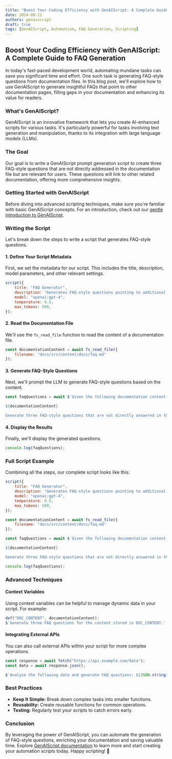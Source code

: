 ```yaml
---
title: "Boost Your Coding Efficiency with GenAIScript: A Complete Guide to FAQ Generation"
date: 2024-08-21
authors: genaiscript
draft: true
tags: [GenAIScript, Automation, FAQ Generation, Scripting]
---
```


## Boost Your Coding Efficiency with GenAIScript: A Complete Guide to FAQ Generation

In today's fast-paced development world, automating mundane tasks can save you significant time and effort. One such task is generating FAQ-style questions from documentation files. In this blog post, we'll explore how to use GenAIScript to generate insightful FAQs that point to other documentation pages, filling gaps in your documentation and enhancing its value for readers.

### What's GenAIScript?

GenAIScript is an innovative framework that lets you create AI-enhanced scripts for various tasks. It's particularly powerful for tasks involving text generation and manipulation, thanks to its integration with large language models (LLMs).

### The Goal

Our goal is to write a GenAIScript prompt generation script to create three FAQ-style questions that are not directly addressed in the documentation file but are relevant for users. These questions will link to other related documentation, offering more comprehensive insights.

### Getting Started with GenAIScript

Before diving into advanced scripting techniques, make sure you're familiar with basic GenAIScript concepts. For an introduction, check out our [gentle introduction to GenAIScript](./gentle-introduction-to-genaiscript.md).

### Writing the Script

Let's break down the steps to write a script that generates FAQ-style questions.

#### 1. Define Your Script Metadata

First, we set the metadata for our script. This includes the title, description, model parameters, and other relevant settings.

```javascript
script({
    title: "FAQ Generator",
    description: "Generates FAQ-style questions pointing to additional documentation.",
    model: "openai:gpt-4",
    temperature: 0.5,
    max_tokens: 500,
});
```

#### 2. Read the Documentation File

We'll use the `fs_read_file` function to read the content of a documentation file.

```javascript
const documentationContent = await fs_read_file({
    filename: "docs/src/content/docs/faq.md"
});
```

#### 3. Generate FAQ-Style Questions

Next, we'll prompt the LLM to generate FAQ-style questions based on the content.

```javascript
const faqQuestions = await $`Given the following documentation content:

${documentationContent}

Generate three FAQ-style questions that are not directly answered in the content but are relevant to the topic. Each question should point to a related documentation page for more information.`;
```

#### 4. Display the Results

Finally, we'll display the generated questions.

```javascript
console.log(faqQuestions);
```

### Full Script Example

Combining all the steps, our complete script looks like this:

```javascript
script({
    title: "FAQ Generator",
    description: "Generates FAQ-style questions pointing to additional documentation.",
    model: "openai:gpt-4",
    temperature: 0.5,
    max_tokens: 500,
});

const documentationContent = await fs_read_file({
    filename: "docs/src/content/docs/faq.md"
});

const faqQuestions = await $`Given the following documentation content:

${documentationContent}

Generate three FAQ-style questions that are not directly answered in the content but are relevant to the topic. Each question should point to a related documentation page for more information.`;

console.log(faqQuestions);
```

### Advanced Techniques

#### Context Variables

Using context variables can be helpful to manage dynamic data in your script. For example:

```javascript
def("DOC_CONTENT", documentationContent);
$`Generate three FAQ questions for the content stored in DOC_CONTENT.`;
```

#### Integrating External APIs

You can also call external APIs within your script for more complex operations.

```javascript
const response = await fetch("https://api.example.com/data");
const data = await response.json();

$`Analyze the following data and generate FAQ questions: ${JSON.stringify(data)}`;
```

### Best Practices

- **Keep It Simple:** Break down complex tasks into smaller functions.
- **Reusability:** Create reusable functions for common operations.
- **Testing:** Regularly test your scripts to catch errors early.

### Conclusion

By leveraging the power of GenAIScript, you can automate the generation of FAQ-style questions, enriching your documentation and saving valuable time. Explore [GenAIScript documentation](https://microsoft.github.io/genaiscript/) to learn more and start creating your automation scripts today. Happy scripting! 🚀

